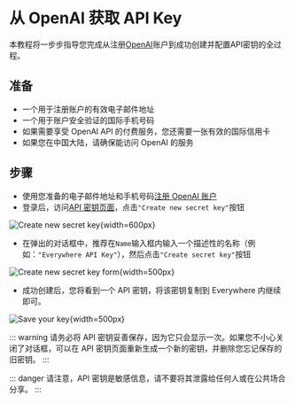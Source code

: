 # 从 OpenAI 获取 API Key

本教程将一步步指导您完成从注册[OpenAI](https://openai.com)账户到成功创建并配置API密钥的全过程。

## 准备

- 一个用于注册账户的有效电子邮件地址
- 一个用于账户安全验证的国际手机号码
- 如果需要享受 OpenAI API 的付费服务，您还需要一张有效的国际信用卡
- 如果您在中国大陆，请确保能访问 OpenAI 的服务

## 步骤

- 使用您准备的电子邮件地址和手机号码[注册 OpenAI 账户](https://platform.openai.com/signup)
- 登录后，访问[API 密钥页面](https://platform.openai.com/api-keys)，点击`"Create new secret key"`按钮

![Create new secret key](/model-provider/openai/create-new-secret-key.webp){width=600px}

- 在弹出的对话框中，推荐在`Name`输入框内输入一个描述性的名称（例如：`"Everywhere API Key"`），然后点击`"Create secret key"`按钮

![Create new secret key form](/model-provider/openai/create-new-secret-key-form.webp){width=500px}

- 成功创建后，您将看到一个 API 密钥，将该密钥复制到 Everywhere 内继续即可。

![Save your key](/model-provider/openai/save-your-key.webp){width=500px}

::: warning
请务必将 API 密钥妥善保存，因为它只会显示一次。如果您不小心关闭了对话框，可以在 API 密钥页面重新生成一个新的密钥，并删除您忘记保存的旧密钥。
:::

::: danger
请注意，API 密钥是敏感信息，请不要将其泄露给任何人或在公共场合分享。
:::